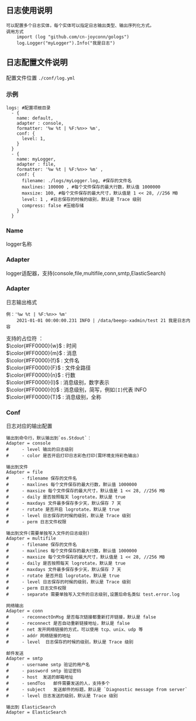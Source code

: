 ## 日志使用说明
    可以配置多个日志实体，每个实体可以指定日志输出类型、输出序列化方式。
    调用方式 
        import (log "github.com/cn-joyconn/gologs")
        log.Logger("myLogger").Info("我是日志")
## 日志配置文件说明
配置文件位置 `` ./conf/log.yml ``
### 示例
```
logs: #配置项根目录
  - {
    name: default,
    adapter : console,
    formatter: '%w %t | %F:%n>> %m',
    conf: {
      level: 1,
    }
  }    
  - {
    name: myLogger,
    adapter : file,
    formatter: '%w %t | %F:%n>> %m' ,
    conf: {
      filename: ./logs/myLogger.log, #保存的文件名
      maxlines: 100000 , #每个文件保存的最大行数，默认值 1000000
      maxsize: 100, #每个文件保存的最大尺寸，默认值是 1 << 28, //256 MB
      level: 1 , #日志保存的时候的级别，默认是 Trace 级别
      compress: false #压缩存储
    }     
  }
```
### Name
 logger名称

### Adapter
logger适配器，支持(console,file,multifile,conn,smtp,ElasticSearch)

### Adapter
日志输出格式
```
例：'%w %t | %F:%n>> %m'  
    2021-01-01 00:00:00.231 INFO | /data/beego-xadmin/test 21 我是日志内容

```
支持的占位符 ：  
$\color{#FF0000}{w}$ : 时间  
$\color{#FF0000}{m}$ : 消息  
$\color{#FF0000}{f}$ : 文件名  
$\color{#FF0000}{F}$ : 文件全路径  
$\color{#FF0000}{n}$ : 行数  
$\color{#FF0000}{l}$ : 消息级别，数字表示   
$\color{#FF0000}{t}$ : 消息级别，简写，例如`[I]`代表 INFO  
$\color{#FF0000}{T}$ : 消息级别，全称   


### Conf
日志对应的输出配置
```
输出到命令行，默认输出到`os.Stdout`：
Adapter = console
#     - level 输出的日志级别
#     - color 是否开启打印日志彩色打印(需环境支持彩色输出)

输出到文件
Adapter = file
#     - filename 保存的文件名
#     - maxlines 每个文件保存的最大行数，默认值 1000000
#     - maxsize 每个文件保存的最大尺寸，默认值是 1 << 28, //256 MB
#     - daily 是否按照每天 logrotate，默认是 true
#     - maxdays 文件最多保存多少天，默认保存 7 天
#     - rotate 是否开启 logrotate，默认是 true
#     - level 日志保存的时候的级别，默认是 Trace 级别
#     - perm 日志文件权限

输出到文件(需要单独写入文件的日志级别)
Adapter = multifile
#     - filename 保存的文件名
#     - maxlines 每个文件保存的最大行数，默认值 1000000
#     - maxsize 每个文件保存的最大尺寸，默认值是 1 << 28, //256 MB
#     - daily 是否按照每天 logrotate，默认是 true
#     - maxdays 文件最多保存多少天，默认保存 7 天
#     - rotate 是否开启 logrotate，默认是 true
#     - level 日志保存的时候的级别，默认是 Trace 级别
#     - perm 日志文件权限
#     - separate 需要单独写入文件的日志级别,设置后命名类似 test.error.log

网络输出
Adapter = conn
#     - reconnectOnMsg 是否每次链接都重新打开链接，默认是 false
#     - reconnect 是否自动重新链接地址，默认是 false
#     - net 发开网络链接的方式，可以使用 tcp、unix、udp 等
#     - addr 网络链接的地址
#     - level  日志保存的时候的级别，默认是 Trace 级别

邮件发送
Adapter = smtp
#     - username smtp 验证的用户名
#     - password smtp 验证密码
#     - host  发送的邮箱地址
#     - sendTos   邮件需要发送的人，支持多个
#     - subject   发送邮件的标题，默认是 `Diagnostic message from server`
#     - level 日志发送的级别，默认是 Trace 级别

输出到 ElasticSearch
Adapter = ElasticSearch
```
